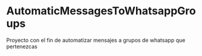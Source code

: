 # AutomaticMessagesToWhatsappGroups
Proyecto con el fin de automatizar mensajes a grupos de whatsapp que pertenezcas
